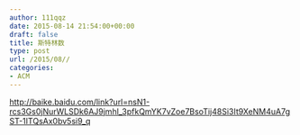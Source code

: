 ```yaml
---
author: 111qqz
date: 2015-08-14 21:54:00+00:00
draft: false
title: 斯特林数
type: post
url: /2015/08//
categories:
- ACM
---
```


http://baike.baidu.com/link?url=nsN1-rcs3Gs0jNurWLSDk6AJ9jmhl_3pfkQmYK7vZoe7BsoTij48Si3It9XeNM4uA7gST-1ITQsAx0bv5si9_q
